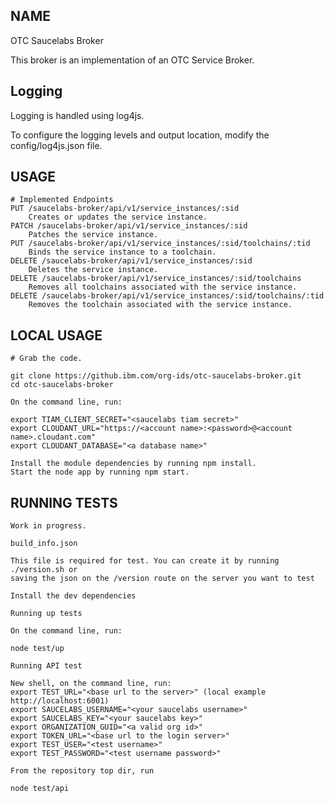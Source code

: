 NAME
----

OTC Saucelabs Broker

This broker is an implementation of an OTC Service Broker.

Logging
-------

Logging is handled using log4js.

To configure the logging levels and output location, modify the config/log4js.json file.


USAGE
-----

	# Implemented Endpoints
	PUT /saucelabs-broker/api/v1/service_instances/:sid
		Creates or updates the service instance.
	PATCH /saucelabs-broker/api/v1/service_instances/:sid
		Patches the service instance.
	PUT /saucelabs-broker/api/v1/service_instances/:sid/toolchains/:tid
		Binds the service instance to a toolchain.
	DELETE /saucelabs-broker/api/v1/service_instances/:sid
		Deletes the service instance.
	DELETE /saucelabs-broker/api/v1/service_instances/:sid/toolchains
		Removes all toolchains associated with the service instance.
	DELETE /saucelabs-broker/api/v1/service_instances/:sid/toolchains/:tid
		Removes the toolchain associated with the service instance.


LOCAL USAGE
-----------

	# Grab the code.

	git clone https://github.ibm.com/org-ids/otc-saucelabs-broker.git
	cd otc-saucelabs-broker

	On the command line, run:

	export TIAM_CLIENT_SECRET="<saucelabs tiam secret>"
	export CLOUDANT_URL="https://<account name>:<password>@<account name>.cloudant.com"
	export CLOUDANT_DATABASE="<a database name>"

	Install the module dependencies by running npm install.
	Start the node app by running npm start.

RUNNING TESTS
-------------

	Work in progress.

	build_info.json

	This file is required for test. You can create it by running ./version.sh or
	saving the json on the /version route on the server you want to test

	Install the dev dependencies

	Running up tests

	On the command line, run:

	node test/up

	Running API test

	New shell, on the command line, run:
	export TEST_URL="<base url to the server>" (local example http://localhost:6001)
	export SAUCELABS_USERNAME="<your saucelabs username>"
	export SAUCELABS_KEY="<your saucelabs key>"
	export ORGANIZATION_GUID="<a valid org id>"
	export TOKEN_URL="<base url to the login server>"
	export TEST_USER="<test username>"
	export TEST_PASSWORD="<test username password>"

	From the repository top dir, run

	node test/api